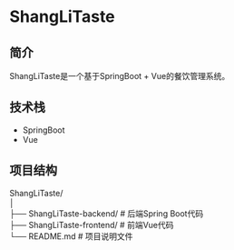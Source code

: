 # ShangLiTaste
## 简介
ShangLiTaste是一个基于SpringBoot + Vue的餐饮管理系统。
## 技术栈
- SpringBoot
- Vue
## 项目结构
ShangLiTaste/  
│  
├── ShangLiTaste-backend/          # 后端Spring Boot代码  
├── ShangLiTaste-frontend/         # 前端Vue代码  
└── README.md         # 项目说明文件  